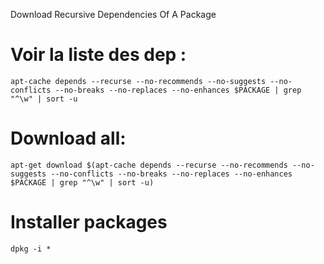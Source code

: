 Download Recursive Dependencies Of A Package

# Voir la liste des dep :

```
apt-cache depends --recurse --no-recommends --no-suggests --no-conflicts --no-breaks --no-replaces --no-enhances $PACKAGE | grep "^\w" | sort -u
```

# Download all:

```
apt-get download $(apt-cache depends --recurse --no-recommends --no-suggests --no-conflicts --no-breaks --no-replaces --no-enhances $PACKAGE | grep "^\w" | sort -u)
```

# Installer packages

```
dpkg -i *
```

